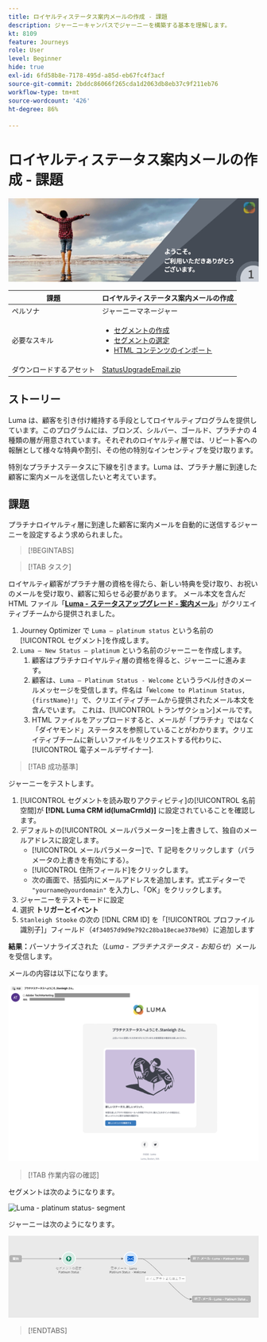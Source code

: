 ```yaml
---
title: ロイヤルティステータス案内メールの作成 - 課題
description: ジャーニーキャンバスでジャーニーを構築する基本を理解します。
kt: 8109
feature: Journeys
role: User
level: Beginner
hide: true
exl-id: 6fd58b8e-7178-495d-a85d-eb67fc4f3acf
source-git-commit: 2bddc86066f265cda1d2063db8eb37c9f211eb76
workflow-type: tm+mt
source-wordcount: '426'
ht-degree: 86%

---
```


# ロイヤルティステータス案内メールの作成 - 課題

![ロイヤルティステータス案内メール - 課題バナー](/help/challenges/assets/email-assets/luma-transactional-onboarding-1.png)

| 課題 | ロイヤルティステータス案内メールの作成 |
|---|---|
| ペルソナ | ジャーニーマネージャー |
| 必要なスキル | <ul><li>[セグメントの作成](https://experienceleague.adobe.com/docs/journey-optimizer-learn/tutorials/profiles-segments-subscriptions/create-segments.html?lang=ja)</li> <li>[セグメントの選定](https://experienceleague.adobe.com/docs/journey-optimizer-learn/tutorials/create-journeys/use-case-read-segment-qualification.html?lang=ja)</li><li>[HTML コンテンツのインポート](https://experienceleague.adobe.com/docs/journey-optimizer-learn/tutorials/create-messages/create-emails/import-and-author-html-email-content.html?lang=ja)</li></ul> |
| ダウンロードするアセット | [StatusUpgradeEmail.zip](/help/challenges/assets/email-assets/StatusUpgradeEmail.zip) |

## ストーリー

Luma は、顧客を引き付け維持する手段としてロイヤルティプログラムを提供しています。このプログラムには、ブロンズ、シルバー、ゴールド、プラチナの 4 種類の層が用意されています。それぞれのロイヤルティ層では、リピート客への報酬として様々な特典や割引、その他の特別なインセンティブを受け取ります。

特別なプラチナステータスに下線を引きます。Luma は、プラチナ層に到達した顧客に案内メールを送信したいと考えています。

## 課題

プラチナロイヤルティ層に到達した顧客に案内メールを自動的に送信するジャーニーを設定するよう求められました。

>[!BEGINTABS]

>[!TAB タスク]

ロイヤルティ顧客がプラチナ層の資格を得たら、新しい特典を受け取り、お祝いのメールを受け取り、顧客に知らせる必要があります。 メール本文を含んだ HTML ファイル「**[Luma - ステータスアップグレード - 案内メール](/help/challenges/assets/email-assets/StatusUpgradeEmail.zip)**」がクリエイティブチームから提供されました。

1. Journey Optimizer で `Luma – platinum status` という名前の[!UICONTROL セグメント]を作成します。
2. `Luma – New Status – platinum` という名前のジャーニーを作成します。
   1. 顧客はプラチナロイヤルティ層の資格を得ると、ジャーニーに進みます。
   2. 顧客は、`Luma – Platinum Status - Welcome` というラベル付きのメールメッセージを受信します。件名は「`Welcome to Platinum Status, {firstName}!`」で、クリエイティブチームから提供されたメール本文を含んでいます。 これは、[!UICONTROL トランザクション]メールです。
   3. HTML ファイルをアップロードすると、メールが「プラチナ」ではなく「ダイヤモンド」ステータスを参照していることがわかります。クリエイティブチームに新しいファイルをリクエストする代わりに、 [!UICONTROL 電子メールデザイナー].

>[!TAB 成功基準]

ジャーニーをテストします。

1. [!UICONTROL セグメントを読み取りアクティビティ]の[!UICONTROL 名前空間]が **[!DNL Luma CRM id(lumaCrmId)]** に設定されていることを確認します。
2. デフォルトの[!UICONTROL メールパラメーター]を上書きして、独自のメールアドレスに設定します。
   * [!UICONTROL メールパラメーター]で、T 記号をクリックします（パラメータの上書きを有効にする）。
   * [!UICONTROL 住所フィールド]をクリックします。
   * 次の画面で、括弧内にメールアドレスを追加します。式エディターで `"yourname@yourdomain"` を入力し、「OK」をクリックします。
3. ジャーニーをテストモードに設定
4. 選択 **トリガーとイベント**
5. `Stanleigh Stooke` の次の [!DNL CRM ID] を「[!UICONTROL プロファイル識別子]」フィールド（`4f34057d9d9e792c28ba18ecae378e98`）に追加します

**結果：**&#x200B;パーソナライズされた（*Luma - プラチナステータス - お知らせ*）メールを受信します。

メールの内容は以下になります。

![Luma - ステータスアップグレード - お知らせメール](/help/challenges/assets/status-upgrade-welcome-email.png)

>[!TAB 作業内容の確認]

セグメントは次のようになります。

![Luma - platinum status- segment](/)

ジャーニーは次のようになります。

![platinum-status-upgrade-journey](/help/challenges/assets/journey-luma-status-upgrade.png)

>[!ENDTABS]
